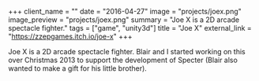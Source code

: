 +++
client_name = ""
date = "2016-04-27"
image = "projects/joex.png"
image_preview = "projects/joex.png"
summary = "Joe X is a 2D arcade spectacle fighter."
tags = ["game", "unity3d"]
title = "Joe X"
external_link = "https://zzepgames.itch.io/joe-x"
+++

Joe X is a 2D arcade spectacle fighter. Blair and I started working on this over Christmas 2013 to support the development of Specter (Blair also wanted to make a gift for his little brother).